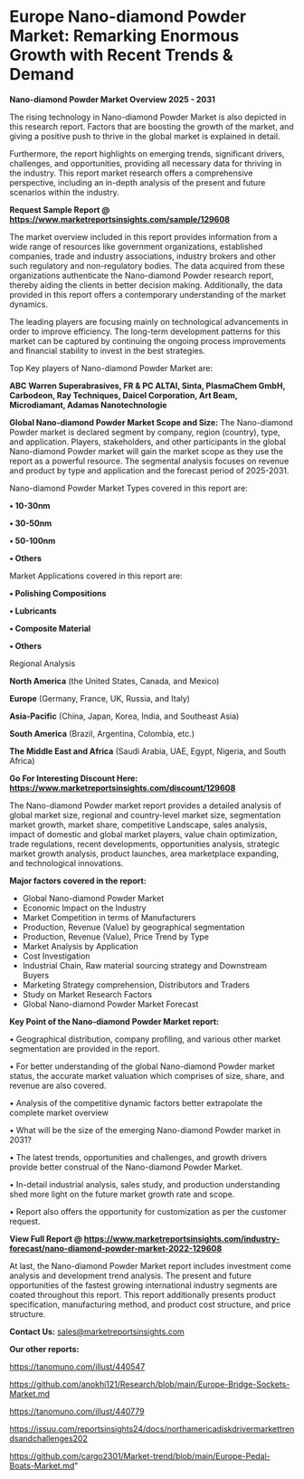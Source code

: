 # Europe Nano-diamond Powder Market: Remarking Enormous Growth with Recent Trends & Demand

<Strong> Nano-diamond Powder Market Overview 2025 - 2031</strong>

The rising technology in Nano-diamond Powder Market is also depicted in this research report. Factors that are boosting the growth of the market, and giving a positive push to thrive in the global market is explained in detail.

Furthermore, the report highlights on emerging trends, significant drivers, challenges, and opportunities, providing all necessary data for thriving in the industry. This report market research offers a comprehensive perspective, including an in-depth analysis of the present and future scenarios within the industry.

<strong>Request Sample Report @ <a href=https://www.marketreportsinsights.com/sample/129608>https://www.marketreportsinsights.com/sample/129608</a></strong>

The market overview included in this report provides information from a wide range of resources like government organizations, established companies, trade and industry associations, industry brokers and other such regulatory and non-regulatory bodies. The data acquired from these organizations authenticate the Nano-diamond Powder research report, thereby aiding the clients in better decision making. Additionally, the data provided in this report offers a contemporary understanding of the market dynamics.

The leading players are focusing mainly on technological advancements in order to improve efficiency. The long-term development patterns for this market can be captured by continuing the ongoing process improvements and financial stability to invest in the best strategies.

Top Key players of Nano-diamond Powder Market are:

<strong>ABC Warren Superabrasives, FR & PC ALTAI, Sinta, PlasmaChem GmbH, Carbodeon, Ray Techniques, Daicel Corporation, Art Beam, Microdiamant, Adamas Nanotechnologie</strong>

<strong><b>Global Nano-diamond Powder Market Scope and Size:</b></strong>
The Nano-diamond Powder market is declared segment by company, region (country), type, and application. Players, stakeholders, and other participants in the global Nano-diamond Powder market will gain the market scope as they use the report as a powerful resource. The segmental analysis focuses on revenue and product by type and application and the forecast period of 2025-2031.

Nano-diamond Powder Market Types covered in this report are:

<strong>• 10-30nm

• 30-50nm

• 50-100nm

• Others</strong>

Market Applications covered in this report are:

<strong>• Polishing Compositions

• Lubricants

• Composite Material

• Others</strong> 

Regional Analysis

<strong>North America</strong> (the United States, Canada, and Mexico)

<strong>Europe</strong> (Germany, France, UK, Russia, and Italy)

<strong>Asia-Pacific</strong> (China, Japan, Korea, India, and Southeast Asia)

<strong>South America</strong> (Brazil, Argentina, Colombia, etc.)

<strong>The Middle East and Africa</strong> (Saudi Arabia, UAE, Egypt, Nigeria, and South Africa)

<strong>Go For Interesting Discount Here: <a href=https://www.marketreportsinsights.com/discount/129608>https://www.marketreportsinsights.com/discount/129608</a></strong>

The Nano-diamond Powder market report provides a detailed analysis of global market size, regional and country-level market size, segmentation market growth, market share, competitive Landscape, sales analysis, impact of domestic and global market players, value chain optimization, trade regulations, recent developments, opportunities analysis, strategic market growth analysis, product launches, area marketplace expanding, and technological innovations.

<strong><b>Major factors covered in the report:</b></strong>
<ul>
  <li>Global Nano-diamond Powder Market </li>
  <li>Economic Impact on the Industry</li>
  <li>Market Competition in terms of Manufacturers</li>
  <li>Production, Revenue (Value) by geographical segmentation</li>
  <li>Production, Revenue (Value), Price Trend by Type</li>
  <li>Market Analysis by Application</li>
  <li>Cost Investigation</li>
  <li>Industrial Chain, Raw material sourcing strategy and Downstream Buyers</li>
  <li>Marketing Strategy comprehension, Distributors and Traders</li>
  <li>Study on Market Research Factors</li>
  <li>Global Nano-diamond Powder Market Forecast</li>
</ul>

<strong><b>Key Point of the Nano-diamond Powder Market report:</b></strong>

• Geographical distribution, company profiling, and various other market segmentation are provided in the report.

• For better understanding of the global Nano-diamond Powder market status, the accurate market valuation which comprises of size, share, and revenue are also covered.

• Analysis of the competitive dynamic factors better extrapolate the complete market overview

• What will be the size of the emerging Nano-diamond Powder market in 2031?

• The latest trends, opportunities and challenges, and growth drivers provide better construal of the Nano-diamond Powder Market.

• In-detail industrial analysis, sales study, and production understanding shed more light on the future market growth rate and scope.

• Report also offers the opportunity for customization as per the customer request.

<strong><b>View Full Report @ <a href=https://www.marketreportsinsights.com/industry-forecast/nano-diamond-powder-market-2022-129608>https://www.marketreportsinsights.com/industry-forecast/nano-diamond-powder-market-2022-129608</a></b></strong>


At last, the Nano-diamond Powder Market report includes investment come analysis and development trend analysis. The present and future opportunities of the fastest growing international industry segments are coated throughout this report. This report additionally presents product specification, manufacturing method, and product cost structure, and price structure.

<strong>Contact Us:</strong>
sales@marketreportsinsights.com

<strong>Our other reports:</strong>

<a href=https://tanomuno.com/illust/440547>https://tanomuno.com/illust/440547</a>

<a href=https://github.com/anokhi121/Research/blob/main/Europe-Bridge-Sockets-Market.md>https://github.com/anokhi121/Research/blob/main/Europe-Bridge-Sockets-Market.md</a>

<a href=https://tanomuno.com/illust/440779>https://tanomuno.com/illust/440779</a>

<a href=https://issuu.com/reportsinsights24/docs/northamericadiskdrivermarkettrendsandchallenges202>https://issuu.com/reportsinsights24/docs/northamericadiskdrivermarkettrendsandchallenges202</a>

<a href=https://github.com/cargo2301/Market-trend/blob/main/Europe-Pedal-Boats-Market.md>https://github.com/cargo2301/Market-trend/blob/main/Europe-Pedal-Boats-Market.md</a>"

